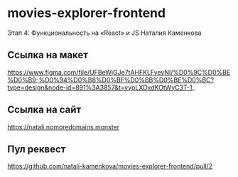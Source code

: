 # movies-explorer-frontend
Этап 4: Функциональность на «React» и JS
Наталия Каменкова

## Ссылка на макет
https://www.figma.com/file/UFBeWjGJe7tAHFKLFyeyNl/%D0%9C%D0%BE%D0%B9-%D0%94%D0%B8%D0%BF%D0%BB%D0%BE%D0%BC?type=design&node-id=891%3A3857&t=yypLXDxdKOtWyC3T-1_

## Ссылка на сайт
https://natali.nomoredomains.monster

## Пул реквест
https://github.com/natali-kamenkova/movies-explorer-frontend/pull/2

